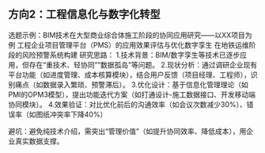 #

## **方向2：工程信息化与数字化转型**
选题示例：BIM技术在大型商业综合体施工阶段的协同应用研究——以XX项目为例
工程企业项目管理平台（PMS）的应用效果评估与优化数字孪生
在地铁运维阶段的风险预警系统构建
研究思路：
1.技术背景：BIM/数字孪生等技术已逐步应用，但存在“重技术、轻协同”“数据孤岛”等问题。
2.现状分析：通过调研企业现有平台功能（如进度管理、成本核算模块），结合用户反馈（项目经理、工程师），识别痛点（如数据录入繁琐、预警滞后）。
3.优化设计：基于信息化管理理论（如PMI的OPM3模型），提出功能迭代方案（如打通设计-施工数据接口、开发移动端协同模块）。
4.效果验证：对比优化前后的沟通效率（如会议次数减少30%）、错误率（如图纸冲突率下降40%）

避坑：避免纯技术介绍，需突出“管理价值”（如提升协同效率、降低成本），用企业真实数据支撑。